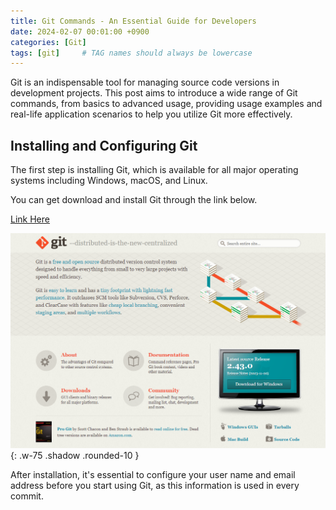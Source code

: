 ```yaml
---
title: Git Commands - An Essential Guide for Developers
date: 2024-02-07 00:01:00 +0900
categories: [Git]
tags: [git]     # TAG names should always be lowercase
---
```


Git is an indispensable tool for managing source code versions in development projects.
This post aims to introduce a wide range of Git commands, from basics to advanced usage, providing usage examples and real-life application scenarios to help you utilize Git more effectively.

## Installing and Configuring Git
The first step is installing Git, which is available for all major operating systems including Windows, macOS, and Linux.

You can get download and install Git through the link below.

[Link Here](https://git-scm.com/)

![image](assets/post/git/0.png){: .w-75 .shadow .rounded-10 }

After installation, it's essential to configure your user name and email address before you start using Git, as this information is used in every commit.